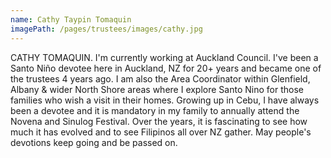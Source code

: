 ```yaml
---
name: Cathy Taypin Tomaquin
imagePath: /pages/trustees/images/cathy.jpg
---
```

CATHY TOMAQUIN.  I'm currently working at Auckland Council. I've been a Santo Niño devotee here in Auckland, NZ for 20+ years and became one of the trustees 4 years ago. I am also the Area Coordinator within Glenfield, Albany & wider North Shore areas where I explore Santo Nino for those families who wish a visit in their homes. Growing up in Cebu, I have always been a devotee and it is mandatory in my family to annually attend the Novena and Sinulog Festival. Over the 
years, it is fascinating to see how much it has evolved and to see Filipinos all over NZ gather. May people's devotions keep going and be passed on.
